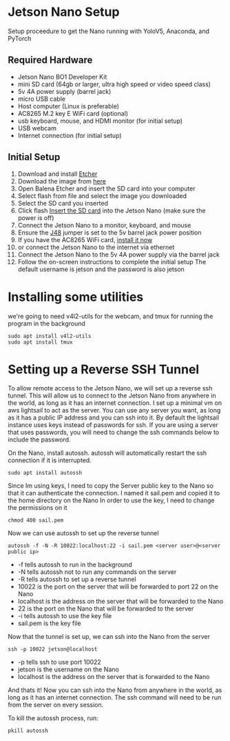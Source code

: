 # Jetson Nano Setup
 Setup proceedure to get the Nano running with YoloV5, Anaconda, and PyTorch
## Required Hardware
 * Jetson Nano BO1 Developer Kit
 * mini SD card (64gb or larger, ultra high speed or video speed class)
 * 5v 4A power supply (barrel jack)
 * micro USB cable
 * Host computer  (Linux is preferable)
 * AC8265 M.2 key E WiFi card (optional)
 * usb keyboard, mouse, and HDMI monitor (for initial setup)
 * USB webcam 
 * Internet connection (for initial setup)

## Initial Setup
1. Download and install [Etcher](https://www.balena.io/etcher/)
2. Download the image from [here](https://ln5.sync.com/dl/f65071870/b5vp32ch-8s23cgn4-b9e4w24q-i2sf9aw2/view/default/13150797710004)
3. Open Balena Etcher and insert the SD card into your computer
4. Select flash from file and select the image you downloaded
5. Select the SD card you inserted
6. Click flash
    [Insert the SD card](https://developer.download.nvidia.com/embedded/images/jetsonOrinNano/getting_started/jetson-orin-nano-dev-kit-sd-slot.jpg) into the Jetson Nano (make sure the power is off)
7. Connect the Jetson Nano to a monitor, keyboard, and mouse
8. Ensure the [J48](https://jetsonhacks.com/2019/04/10/jetson-nano-use-more-power/) jumper is set to the 5v barrel jack power position
9. If you have the AC8265 WiFi card, [install it now](https://www.jetsonhacks.com/2019/04/08/jetson-nano-intel-wifi-and-bluetooth/)
10. or connect the Jetson Nano to the internet via ethernet
11.  Connect the Jetson Nano to the 5v 4A power supply via the barrel jack
12. Follow the on-screen instructions to complete the initial setup
    The default username is jetson and the password is also jetson
# Installing some utilities

we're going to need v4l2-utils for the webcam, and tmux for running the program in the background

```
sudo apt install v4l2-utils
sudo apt install tmux
``` 

# Setting up a Reverse SSH Tunnel

To allow remote access to the Jetson Nano, we will set up a reverse ssh tunnel. This will allow us to connect to the Jetson Nano from anywhere in the world, as long as it has an internet connection.
I set up a minimal vm on aws lightsail to act as the server. You can use any server you want, as long as it has a public IP address and you can ssh into it.
By default the lightsail instance uses keys instead of passwords for ssh. If you are using a server that uses passwords, you will need to change the ssh commands below to include the password.

 On the Nano, install autossh. autossh will automatically restart the ssh connection if it is interrupted.
```
sudo apt install autossh
```
Since Im using keys, I need to copy the Server public key to the Nano so that it can authenticate the connection.
   I named it sail.pem and copied it to the home directory on the Nano
   In order to use the key, I need to change the permissions on it
``` 
chmod 400 sail.pem
```
 Now we can use autossh to set up the reverse tunnel
``` 
autossh -f -N -R 10022:localhost:22 -i sail.pem <server user>@<server public ip>
```
   * -f tells autossh to run in the background
   * -N tells autossh not to run any commands on the server
   * -R tells autossh to set up a reverse tunnel
   * 10022 is the port on the server that will be forwarded to port 22 on the Nano
   * localhost is the address on the server that will be forwarded to the Nano
   * 22 is the port on the Nano that will be forwarded to the server
   * -i tells autossh to use the key file
   * sail.pem is the key file
   
 Now that the tunnel is set up, we can ssh into the Nano from the server
```
ssh -p 10022 jetson@localhost
```
   * -p tells ssh to use port 10022
   * jetson is the username on the Nano
   * localhost is the address on the server that is forwarded to the Nano

And thats it! Now you can ssh into the Nano from anywhere in the world, as long as it has an internet connection. The ssh command will need to be run from the server on every session.

To kill the autossh process, run:
```
pkill autossh